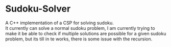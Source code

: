 # Sudoku-Solver
A C++ implementation of a CSP for solving sudoku.<br>
It currently can solve a normal sudoku problem, I am currently trying to make it be able to check if multiple solutions are possible for a given sudoku problem, but its till in te works, there is some issue with the recursion.
